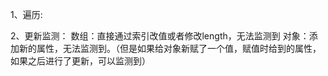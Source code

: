 1、遍历:
    <div v-for="(value, index) in array"></div>
    <div v-for="(value,key,index) in object"></div>
2、更新监测：
    数组：直接通过索引改值或者修改length，无法监测到
    对象：添加新的属性，无法监测到。（但是如果给对象新赋了一个值，赋值时给到的属性，如果之后进行了更新，可以监测到）